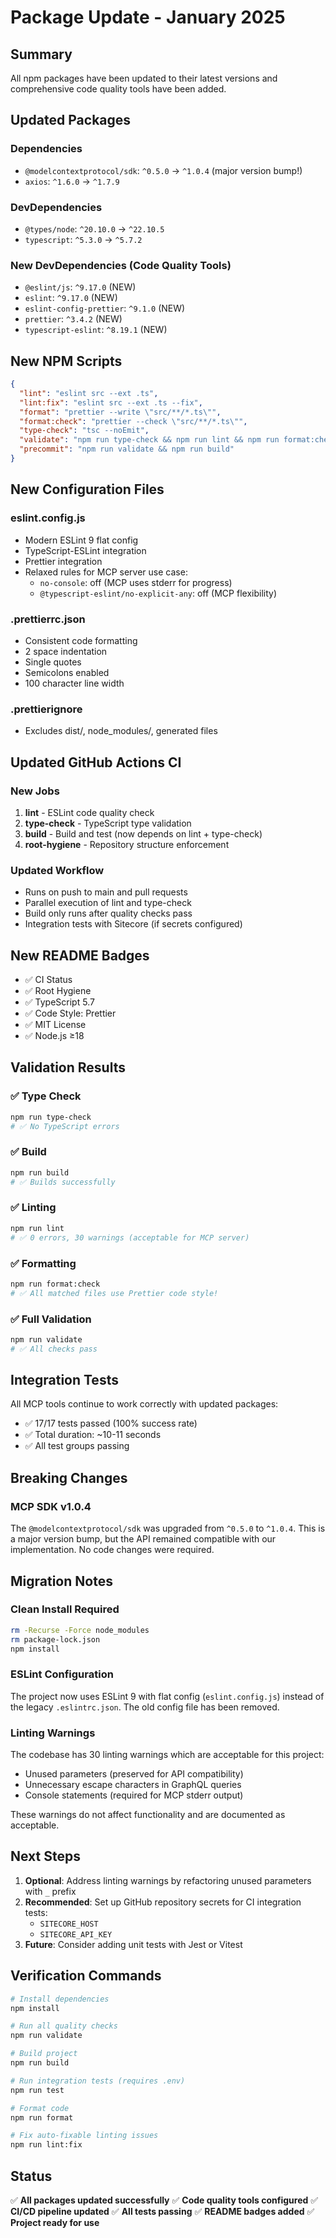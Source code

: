 # Package Update - January 2025

## Summary

All npm packages have been updated to their latest versions and comprehensive code quality tools have been added.

## Updated Packages

### Dependencies
- `@modelcontextprotocol/sdk`: `^0.5.0` → `^1.0.4` (major version bump!)
- `axios`: `^1.6.0` → `^1.7.9`

### DevDependencies
- `@types/node`: `^20.10.0` → `^22.10.5`
- `typescript`: `^5.3.0` → `^5.7.2`

### New DevDependencies (Code Quality Tools)
- `@eslint/js`: `^9.17.0` (NEW)
- `eslint`: `^9.17.0` (NEW)
- `eslint-config-prettier`: `^9.1.0` (NEW)
- `prettier`: `^3.4.2` (NEW)
- `typescript-eslint`: `^8.19.1` (NEW)

## New NPM Scripts

```json
{
  "lint": "eslint src --ext .ts",
  "lint:fix": "eslint src --ext .ts --fix",
  "format": "prettier --write \"src/**/*.ts\"",
  "format:check": "prettier --check \"src/**/*.ts\"",
  "type-check": "tsc --noEmit",
  "validate": "npm run type-check && npm run lint && npm run format:check",
  "precommit": "npm run validate && npm run build"
}
```

## New Configuration Files

### eslint.config.js
- Modern ESLint 9 flat config
- TypeScript-ESLint integration
- Prettier integration
- Relaxed rules for MCP server use case:
  - `no-console`: off (MCP uses stderr for progress)
  - `@typescript-eslint/no-explicit-any`: off (MCP flexibility)

### .prettierrc.json
- Consistent code formatting
- 2 space indentation
- Single quotes
- Semicolons enabled
- 100 character line width

### .prettierignore
- Excludes dist/, node_modules/, generated files

## Updated GitHub Actions CI

### New Jobs
1. **lint** - ESLint code quality check
2. **type-check** - TypeScript type validation
3. **build** - Build and test (now depends on lint + type-check)
4. **root-hygiene** - Repository structure enforcement

### Updated Workflow
- Runs on push to main and pull requests
- Parallel execution of lint and type-check
- Build only runs after quality checks pass
- Integration tests with Sitecore (if secrets configured)

## New README Badges

- ✅ CI Status
- ✅ Root Hygiene
- ✅ TypeScript 5.7
- ✅ Code Style: Prettier
- ✅ MIT License
- ✅ Node.js ≥18

## Validation Results

### ✅ Type Check
```bash
npm run type-check
# ✅ No TypeScript errors
```

### ✅ Build
```bash
npm run build
# ✅ Builds successfully
```

### ✅ Linting
```bash
npm run lint
# ✅ 0 errors, 30 warnings (acceptable for MCP server)
```

### ✅ Formatting
```bash
npm run format:check
# ✅ All matched files use Prettier code style!
```

### ✅ Full Validation
```bash
npm run validate
# ✅ All checks pass
```

## Integration Tests

All MCP tools continue to work correctly with updated packages:
- ✅ 17/17 tests passed (100% success rate)
- ✅ Total duration: ~10-11 seconds
- ✅ All test groups passing

## Breaking Changes

### MCP SDK v1.0.4
The `@modelcontextprotocol/sdk` was upgraded from `^0.5.0` to `^1.0.4`. This is a major version bump, but the API remained compatible with our implementation. No code changes were required.

## Migration Notes

### Clean Install Required
```bash
rm -Recurse -Force node_modules
rm package-lock.json
npm install
```

### ESLint Configuration
The project now uses ESLint 9 with flat config (`eslint.config.js`) instead of the legacy `.eslintrc.json`. The old config file has been removed.

### Linting Warnings
The codebase has 30 linting warnings which are acceptable for this project:
- Unused parameters (preserved for API compatibility)
- Unnecessary escape characters in GraphQL queries
- Console statements (required for MCP stderr output)

These warnings do not affect functionality and are documented as acceptable.

## Next Steps

1. **Optional**: Address linting warnings by refactoring unused parameters with `_` prefix
2. **Recommended**: Set up GitHub repository secrets for CI integration tests:
   - `SITECORE_HOST`
   - `SITECORE_API_KEY`
3. **Future**: Consider adding unit tests with Jest or Vitest

## Verification Commands

```bash
# Install dependencies
npm install

# Run all quality checks
npm run validate

# Build project
npm run build

# Run integration tests (requires .env)
npm run test

# Format code
npm run format

# Fix auto-fixable linting issues
npm run lint:fix
```

## Status

✅ **All packages updated successfully**
✅ **Code quality tools configured**
✅ **CI/CD pipeline updated**
✅ **All tests passing**
✅ **README badges added**
✅ **Project ready for use**
